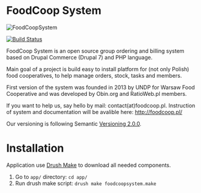 FoodCoop System
==============
![FoodCoopSystem](http://www.foodcoop.pl/images/logo.png)

[![Build Status](https://travis-ci.org/FoodCoopSystem/foodcoopsystem.svg)](https://travis-ci.org/FoodCoopSystem/foodcoopsystem)

FoodCoop System is an open source group ordering and billing system based on Drupal Commerce (Drupal 7) and PHP language.

Main goal of a project is build easy to install platform for (not only Polish) food cooperatives, to help manage orders, stock, tasks and members.

 First version of the system was founded in 2013 by UNDP for Warsaw Food Cooperative and was developed by Obin.org and RatioWeb.pl members. 
 
  If you want to help us, say hello by mail: contact(at)foodcoop.pl. Instruction of system and documentation will be avalible here: http://foodcoop.pl/  

Our versioning is following Semantic [Versioning 2.0.0](http://semver.org/).


Installation
==============

Application use [Drush Make](https://www.drupal.org/project/drush_make) to download all needed components.


1. Go to `app/` directory: `cd app/`
2. Run drush make script: `drush make foodcoopsystem.make`
